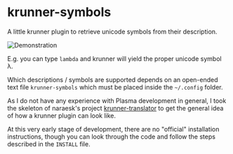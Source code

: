 # krunner-symbols

A little krunner plugin to retrieve unicode symbols from their description.

![Demonstration](https://raw.githubusercontent.com/domschrei/krunner-symbols/master/demonstration.png)

E.g. you can type `lambda` and krunner will yield the proper unicode symbol λ. 

Which descriptions / symbols are supported depends on an open-ended text file `krunner-symbols` which must be placed inside the `~/.config` folder.

As I do not have any experience with Plasma development in general, I took the skeleton of naraesk's project [krunner-translator](https://github.com/naraesk/krunner-translator) to get the general idea of how a krunner plugin can look like.

At this very early stage of development, there are no "official" installation instructions, though you can look through the code and follow the steps described in the `INSTALL` file.

